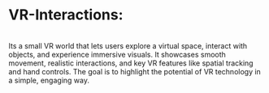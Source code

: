 <h1>VR-Interactions: </h1>

<br>
Its a small VR world that lets users explore a virtual space, interact with objects, and experience immersive visuals. It showcases smooth movement, realistic interactions, and key VR features like spatial tracking and hand controls. The goal is to highlight the potential of VR technology in a simple, engaging way.
